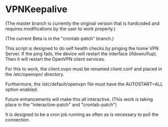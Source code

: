 # VPNKeepalive
(The master branch is currently the original version that is hardcoded and requires modifications by the user to work properly.)

(The current Beta is in the "crontab-patch" branch.)

This script is designed to do self health checks by pinging the home VPN Server.
If the ping fails, the device will restart the interface (ifdown/ifup). Then it will
restart the OpenVPN client services.

For this to work, the client.ovpn must be renamed client.conf and placed in the /etc/openvpn/ 
directory.

Furthermore, the /etc/default/openvpn file must have the AUTOSTART=ALL option enabled.

Future enhancements will make this all interactive. (This work is taking place in the "interactive-patch" and "crontab-patch")

It is designed to be a cron job running as often as is necessary to poll the connection.

